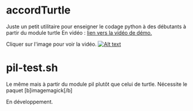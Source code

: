 # accordTurtle
Juste un petit utilitaire pour enseigner le codage python à des débutants à partir du module turtle
En vidéo  : [lien vers la vidéo de démo.](https://cbiot.fr/site/accords.m4v)

Cliquer sur l'image pour voir la vidéo.
[![Alt text](https://cbiot.fr/site/accords2.png)](https://cbiot.fr/site/accords.m4v)


# pil-test.sh
Le même mais à partir du module pil plutôt que celui de turtle.
Nécessite le paquet [b]imagemagick[/b]


En développement.
